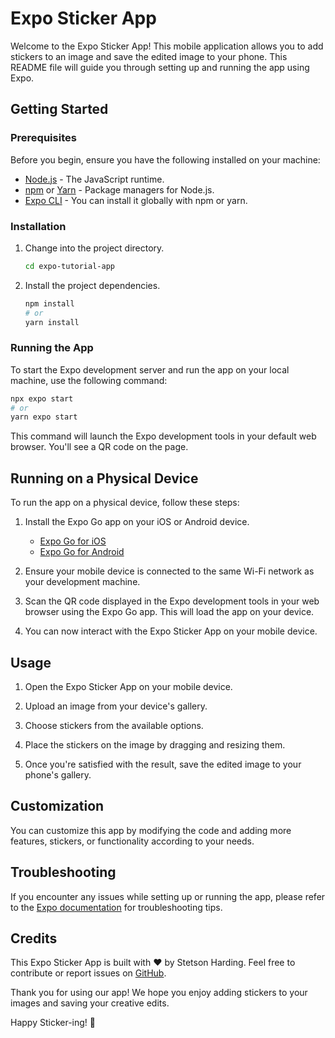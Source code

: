 # Expo Sticker App

Welcome to the Expo Sticker App! This mobile application allows you to add stickers to an image and save the edited image to your phone. This README file will guide you through setting up and running the app using Expo.

## Getting Started

### Prerequisites

Before you begin, ensure you have the following installed on your machine:

- [Node.js](https://nodejs.org/) - The JavaScript runtime.
- [npm](https://www.npmjs.com/) or [Yarn](https://yarnpkg.com/) - Package managers for Node.js.
- [Expo CLI](https://docs.expo.dev/get-started/installation/) - You can install it globally with npm or yarn.

### Installation

1. Change into the project directory.

   ```bash
   cd expo-tutorial-app
   ```

2. Install the project dependencies.

   ```bash
   npm install
   # or
   yarn install
   ```

### Running the App

To start the Expo development server and run the app on your local machine, use the following command:

```bash
npx expo start
# or
yarn expo start
```

This command will launch the Expo development tools in your default web browser. You'll see a QR code on the page.

## Running on a Physical Device

To run the app on a physical device, follow these steps:

1. Install the Expo Go app on your iOS or Android device.

   - [Expo Go for iOS](https://apps.apple.com/us/app/expo-go/id982107779)
   - [Expo Go for Android](https://play.google.com/store/apps/details?id=host.exp.exponent)

2. Ensure your mobile device is connected to the same Wi-Fi network as your development machine.

3. Scan the QR code displayed in the Expo development tools in your web browser using the Expo Go app. This will load the app on your device.

4. You can now interact with the Expo Sticker App on your mobile device.

## Usage

1. Open the Expo Sticker App on your mobile device.

2. Upload an image from your device's gallery.

3. Choose stickers from the available options.

4. Place the stickers on the image by dragging and resizing them.

5. Once you're satisfied with the result, save the edited image to your phone's gallery.

## Customization

You can customize this app by modifying the code and adding more features, stickers, or functionality according to your needs.

## Troubleshooting

If you encounter any issues while setting up or running the app, please refer to the [Expo documentation](https://docs.expo.dev/) for troubleshooting tips.

## Credits

This Expo Sticker App is built with ❤️ by Stetson Harding. Feel free to contribute or report issues on [GitHub](https://github.com/yourusername/expo-sticker-app).

Thank you for using our app! We hope you enjoy adding stickers to your images and saving your creative edits.

Happy Sticker-ing! 🎉
